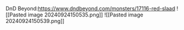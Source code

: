 DnD Beyond:https://www.dndbeyond.com/monsters/17116-red-slaad
![[Pasted image 20240924150535.png]]
![[Pasted image 20240924150539.png]]